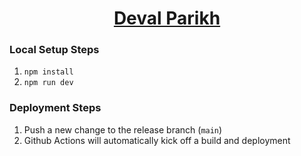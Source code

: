 <p align="center">
<h1 align="center"><a href="https://devalparikh.me">Deval Parikh</a></h1>
</p>

### Local Setup Steps

1. `npm install`
2. `npm run dev`

### Deployment Steps

1. Push a new change to the release branch (`main`)
2. Github Actions will automatically kick off a build and deployment
